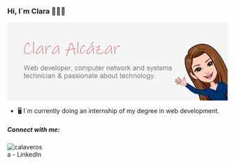 ### Hi, I´m Clara 👋👩‍💻

<img src="https://raw.githubusercontent.com/Calaverosa/Calaverosa/main/background-image.png?raw=true" alt="banner that says Clara Alcázar - Web developer, computer network and systems technician & passionate about tecnology" align="center">

- 🖥️ I´m currently doing an internship of my degree in web development.

##### Connect with me:

[<img align="left" alt="calaverosa - LinkedIn" width="80px" src="https://cdn.svgporn.com/logos/linkedin.svg" />][linkedin]

<!-- WEBSITE LINKS -->
[linkedin]: https://www.linkedin.com/in/clara-alcazar/
